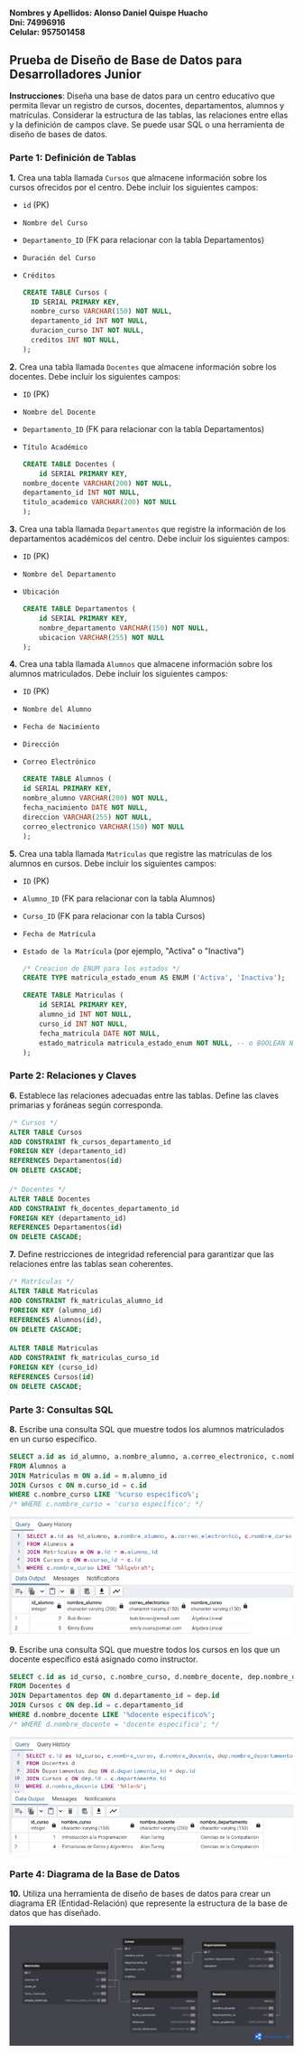 #### Nombres y Apellidos: **Alonso Daniel Quispe Huacho** <br> Dni: **74996916** <br> Celular: **957501458**

## Prueba de Diseño de Base de Datos para Desarrolladores Junior

**Instrucciones**: Diseña una base de datos para un centro educativo que permita llevar un registro de cursos, docentes, departamentos, alumnos y matrículas. Considerar la estructura de las tablas, las relaciones entre ellas y la definición de campos clave. Se puede usar SQL o una herramienta de diseño de bases de datos.

### Parte 1: Definición de Tablas

**1.** Crea una tabla llamada `Cursos` que almacene información sobre los cursos ofrecidos por el centro. Debe incluir los siguientes campos:
- `id` (PK)
- `Nombre del Curso`
- `Departamento_ID` (FK para relacionar con la tabla Departamentos)
- `Duración del Curso`
- `Créditos`

  ```sql
  CREATE TABLE Cursos (
    ID SERIAL PRIMARY KEY,
    nombre_curso VARCHAR(150) NOT NULL,
    departamento_id INT NOT NULL,
    duracion_curso INT NOT NULL,
    creditos INT NOT NULL,
  );
  ```

**2.** Crea una tabla llamada `Docentes` que almacene información sobre los docentes. Debe incluir los siguientes campos:
- `ID` (PK)
- `Nombre del Docente`
- `Departamento_ID` (FK para relacionar con la tabla Departamentos)
- `Título Académico`

  ```sql
  CREATE TABLE Docentes (
	  id SERIAL PRIMARY KEY,
  nombre_docente VARCHAR(200) NOT NULL,
  departamento_id INT NOT NULL,
  titulo_academico VARCHAR(200) NOT NULL
  );
  ```

**3.** Crea una tabla llamada `Departamentos` que registre la información de los departamentos académicos del centro. Debe incluir los siguientes campos:
- `ID` (PK)
- `Nombre del Departamento`
- `Ubicación`

  ```sql
  CREATE TABLE Departamentos (
	  id SERIAL PRIMARY KEY,
	  nombre_departamento VARCHAR(150) NOT NULL,
	  ubicacion	VARCHAR(255) NOT NULL
  );
  ```

**4.** Crea una tabla llamada `Alumnos` que almacene información sobre los alumnos matriculados. Debe incluir los siguientes campos:
- `ID` (PK)
- `Nombre del Alumno`
- `Fecha de Nacimiento`
- `Dirección`
- `Correo Electrónico`

  ```sql
  CREATE TABLE Alumnos (
  id SERIAL PRIMARY KEY,
  nombre_alumno VARCHAR(200) NOT NULL,
  fecha_nacimiento DATE NOT NULL,
  direccion VARCHAR(255) NOT NULL,
  correo_electronico VARCHAR(150) NOT NULL
  );
  ```

**5.** Crea una tabla llamada `Matrículas` que registre las matrículas de los alumnos en cursos. Debe incluir los siguientes campos:
- `ID` (PK)
- `Alumno_ID` (FK para relacionar con la tabla Alumnos)
- `Curso_ID` (FK para relacionar con la tabla Cursos)
- `Fecha de Matrícula`
- `Estado de la Matrícula` (por ejemplo, "Activa" o "Inactiva")

  ```sql
  /* Creacion de ENUM para los estados */
  CREATE TYPE matricula_estado_enum AS ENUM ('Activa', 'Inactiva');
  ```

  ```sql
  CREATE TABLE Matriculas (
	  id SERIAL PRIMARY KEY,
	  alumno_id INT NOT NULL,
	  curso_id INT NOT NULL,
	  fecha_matricula DATE NOT NULL,
      estado_matricula matricula_estado_enum NOT NULL, -- o BOOLEAN NOT NULL
  );
  ```

### Parte 2: Relaciones y Claves

**6.** Establece las relaciones adecuadas entre las tablas. Define las claves primarias y foráneas según corresponda.

  ```sql
  /* Cursos */
  ALTER TABLE Cursos
  ADD CONSTRAINT fk_cursos_departamento_id
  FOREIGN KEY (departamento_id) 
  REFERENCES Departamentos(id)
  ON DELETE CASCADE;

  /* Docentes */
  ALTER TABLE Docentes
  ADD CONSTRAINT fk_docentes_departamento_id
  FOREIGN KEY (departamento_id) 
  REFERENCES Departamentos(id)
  ON DELETE CASCADE;
  ```
**7.** Define restricciones de integridad referencial para garantizar que las relaciones entre las tablas sean coherentes.

  ```sql
  /* Matrículas */
  ALTER TABLE Matriculas
  ADD CONSTRAINT fk_matriculas_alumno_id
FOREIGN KEY (alumno_id) 
  REFERENCES Alumnos(id),
ON DELETE CASCADE;

  ALTER TABLE Matriculas
ADD CONSTRAINT fk_matriculas_curso_id
FOREIGN KEY (curso_id) 
  REFERENCES Cursos(id)
  ON DELETE CASCADE;
  ```
### Parte 3: Consultas SQL

**8.** Escribe una consulta SQL que muestre todos los alumnos matriculados en un curso específico.
  ```sql
  SELECT a.id as id_alumno, a.nombre_alumno, a.correo_electronico, c.nombre_curso
  FROM Alumnos a
  JOIN Matriculas m ON a.id = m.alumno_id
  JOIN Cursos c ON m.curso_id = c.id
  WHERE c.nombre_curso LIKE '%curso específico%'; 
  /* WHERE c.nombre_curso = 'curso específico'; */
  ```
  ![Consulta 1](assets/consulta1.png)

**9.** Escribe una consulta SQL que muestre todos los cursos en los que un docente específico está asignado como instructor.
   ```sql
  SELECT c.id as id_curso, c.nombre_curso, d.nombre_docente, dep.nombre_departamento
  FROM Docentes d
  JOIN Departamentos dep ON d.departamento_id = dep.id
  JOIN Cursos c ON dep.id = c.departamento_id
  WHERE d.nombre_docente LIKE '%docente especifico%';
  /* WHERE d.nombre_docente = 'docente especifico'; */
  ```
  ![Consulta 1](assets/consulta2.png)

### Parte 4: Diagrama de la Base de Datos
**10.** Utiliza una herramienta de diseño de bases de datos para crear un diagrama ER (Entidad-Relación) que represente la estructura de la base de datos que has diseñado.

  ![Consulta 1](assets/diagrama-ER.png)
